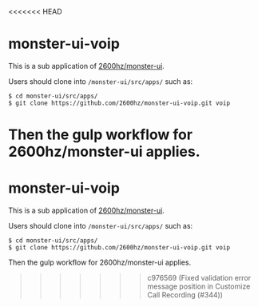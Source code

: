 <<<<<<< HEAD
# monster-ui-voip

This is a sub application of [2600hz/monster-ui](https://github.com/2600hz/monster-ui).

Users should clone into `/monster-ui/src/apps/` such as:
```
$ cd monster-ui/src/apps/
$ git clone https://github.com/2600hz/monster-ui-voip.git voip
```
Then the gulp workflow for 2600hz/monster-ui applies.
=======
# monster-ui-voip

This is a sub application of [2600hz/monster-ui](https://github.com/2600hz/monster-ui).

Users should clone into `/monster-ui/src/apps/` such as:
```
$ cd monster-ui/src/apps/
$ git clone https://github.com/2600hz/monster-ui-voip.git voip
```
Then the gulp workflow for 2600hz/monster-ui applies.
>>>>>>> c976569 (Fixed validation error message position in Customize Call Recording (#344))
